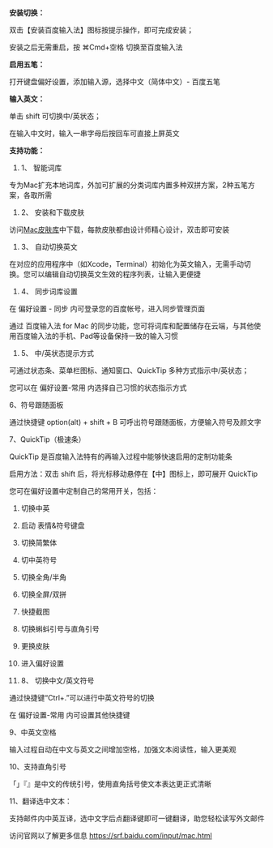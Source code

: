 **安装切换：**

双击【安装百度输入法】图标按提示操作，即可完成安装；

安装之后无需重启，按 ⌘Cmd+空格 切换至百度输入法



**启用五笔：**

打开键盘偏好设置，添加输入源，选择中文（简体中文）- 百度五笔



**输入英文：**

单击 shift 可切换中/英状态；

在输入中文时，输入一串字母后按回车可直接上屏英文



**支持功能：**

1. 1、	智能词库

专为Mac扩充本地词库，外加可扩展的分类词库内置多种双拼方案，2种五笔方案，各取所需



1. 2、	安装和下载皮肤

访问[Mac皮肤库](https://mime.baidu.com/web/ims/index/)中下载，每款皮肤都由设计师精心设计，双击即可安装



1. 3、	自动切换英文

在对应的应用程序中（如Xcode，Terminal）初始化为英文输入，无需手动切换。您可以编辑自动切换英文生效的程序列表，让输入更便捷



1. 4、	同步词库设置

在 偏好设置 - 同步 内可登录您的百度帐号，进入同步管理页面

通过 百度输入法 for Mac 的同步功能，您可将词库和配置储存在云端，与其他使用百度输入法的手机、Pad等设备保持一致的输入习惯



1. 5、	中/英状态提示方式

可通过状态条、菜单栏图标、通知窗口、QuickTip 多种方式指示中/英状态；

您可以在 偏好设置-常用 内选择自己习惯的状态指示方式



6、符号跟随面板

通过快捷键 option(alt) + shift + B 可呼出符号跟随面板，方便输入符号及颜文字



7、QuickTip（极速条）

QuickTip 是百度输入法特有的再输入过程中能够快速启用的定制功能条

启用方法：双击 shift 后，将光标移动悬停在【中】图标上，即可展开 QuickTip

您可在偏好设置中定制自己的常用开关，包括：

1. 切换中英
2. 启动 表情&符号键盘
3. 切换简繁体
4. 切中英符号
5. 切换全角/半角
6. 切换全屏/双拼
7. 快捷截图
8. 切换蝌蚪引号与直角引号
9. 更换皮肤
10. 进入偏好设置



1. 8、	切换中文/英文符号

通过快捷键“Ctrl+.”可以进行中英文符号的切换

在 偏好设置-常用 内可设置其他快捷键



9、中英文空格

输入过程自动在中文与英文之间增加空格，加强文本阅读性，输入更美观



10、支持直角引号

「」『』是中文的传统引号，使用直角括号使文本表达更正式清晰



11、翻译选中文本：

支持邮件内中英互译，选中文字后点翻译键即可一键翻译，助您轻松读写外文邮件



访问官网以了解更多信息 https://srf.baidu.com/input/mac.html






